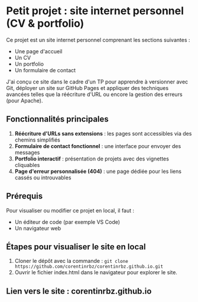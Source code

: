 # Petit projet : site internet personnel (CV & portfolio)

Ce projet est un site internet personnel comprenant les sections suivantes :
- Une page d'accueil
- Un CV
- Un portfolio
- Un formulaire de contact

J'ai conçu ce site dans le cadre d'un TP pour apprendre à versionner avec Git, déployer un site sur GitHub Pages et appliquer des techniques avancées telles que la réécriture d'URL ou encore la gestion des erreurs (pour Apache).

## Fonctionnalités principales

1. **Réécriture d'URLs sans extensions** : les pages sont accessibles via des chemins simplifiés
2. **Formulaire de contact fonctionnel** : une interface pour envoyer des messages
3. **Portfolio interactif** : présentation de projets avec des vignettes cliquables
4. **Page d'erreur personnalisée (404)** : une page dédiée pour les liens cassés ou introuvables

## Prérequis

Pour visualiser ou modifier ce projet en local, il faut :
- Un éditeur de code (par exemple VS Code)
- Un navigateur web

## Étapes pour visualiser le site en local

1. Cloner le dépôt avec la commande :
  `git clone https://github.com/corentinrbz/corentinrbz.github.io.git`
2. Ouvrir le fichier index.html dans le navigateur pour explorer le site.

## Lien vers le site : corentinrbz.github.io



